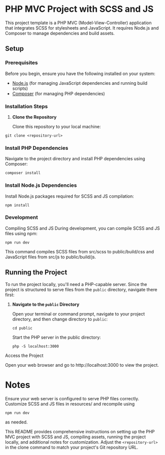 # PHP MVC Project with SCSS and JS

This project template is a PHP MVC (Model-View-Controller) application that integrates SCSS for stylesheets and JavaScript. It requires Node.js and Composer to manage dependencies and build assets.

## Setup

### Prerequisites

Before you begin, ensure you have the following installed on your system:

- [Node.js](https://nodejs.org/) (for managing JavaScript dependencies and running build scripts)
- [Composer](https://getcomposer.org/) (for managing PHP dependencies)

### Installation Steps

1. **Clone the Repository**

   Clone this repository to your local machine:
```
git clone <repository-url>
```
### Install PHP Dependencies

Navigate to the project directory and install PHP dependencies using Composer:

```
composer install
```
### Install Node.js Dependencies

Install Node.js packages required for SCSS and JS compilation:

```
npm install
```

### Development
Compiling SCSS and JS
During development, you can compile SCSS and JS files using npm:

```
npm run dev
```

This command compiles SCSS files from src/scss to public/build/css and JavaScript files from src/js to public/build/js.

## Running the Project

To run the project locally, you'll need a PHP-capable server. Since the project is structured to serve files from the `public` directory, navigate there first:

1. **Navigate to the `public` Directory**

   Open your terminal or command prompt, navigate to your project  directory, and then change directory to `public`:

   ```
   cd public
   ```

   Start the PHP server in the public directory:
    ```
    php -S localhost:3000
    ```
Access the Project

Open your web browser and go to http://localhost:3000 to view the project.

# Notes  
Ensure your web server is configured to serve PHP files correctly.
Customize SCSS and JS files in resources/ and recompile using 
```
npm run dev 
```   
as needed.

This README provides comprehensive instructions on setting up the PHP MVC project with SCSS and JS, compiling assets, running the project locally, and additional notes for customization. Adjust the `<repository-url>` in the clone command to match your project's Git repository URL.
